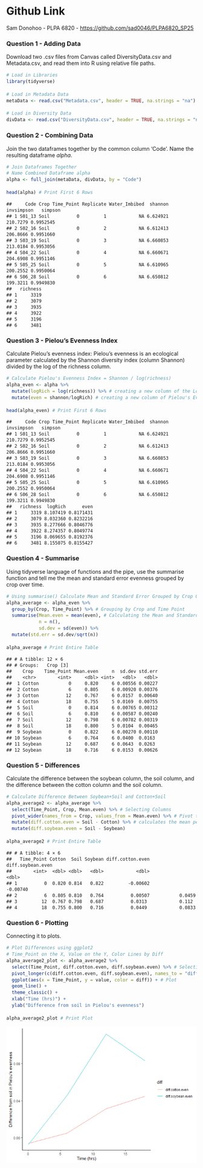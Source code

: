 # Github Link

Sam Donohoo - PLPA 6820 - <https://github.com/sad0046/PLPA6820_SP25>

### Question 1 - Adding Data

Download two .csv files from Canvas called DiversityData.csv and
Metadata.csv, and read them into R using relative file paths.

``` r
# Load in Libraries
library(tidyverse)

# Load in Metadata Data
metaData <- read.csv("Metadata.csv", header = TRUE, na.strings = "na")

# Load in Diversity Data
divData <- read.csv("DiversityData.csv", header = TRUE, na.strings = "na")
```

### Question 2 - Combining Data

Join the two dataframes together by the common column ‘Code’. Name the
resulting dataframe *alpha*.

``` r
# Join Dataframes Together
# Name Combined Dataframe alpha
alpha <- full_join(metaData, divData, by = "Code")

head(alpha) # Print First 6 Rows
```

    ##     Code Crop Time_Point Replicate Water_Imbibed  shannon invsimpson   simpson
    ## 1 S01_13 Soil          0         1            NA 6.624921   210.7279 0.9952545
    ## 2 S02_16 Soil          0         2            NA 6.612413   206.8666 0.9951660
    ## 3 S03_19 Soil          0         3            NA 6.660853   213.0184 0.9953056
    ## 4 S04_22 Soil          0         4            NA 6.660671   204.6908 0.9951146
    ## 5 S05_25 Soil          0         5            NA 6.610965   200.2552 0.9950064
    ## 6 S06_28 Soil          0         6            NA 6.650812   199.3211 0.9949830
    ##   richness
    ## 1     3319
    ## 2     3079
    ## 3     3935
    ## 4     3922
    ## 5     3196
    ## 6     3481

### Question 3 - Pielou’s Evenness Index

Calculate Pielou’s evenness index: Pielou’s evenness is an ecological
parameter calculated by the Shannon diversity index (column Shannon)
divided by the log of the richness column.

``` r
# Calculate Pielou's Evenness Index = Shannon / log(richness)
alpha_even <- alpha %>%
  mutate(logRich = log(richness)) %>% # creating a new column of the Log Richness
  mutate(even = shannon/logRich) # creating a new column of Pielou's Evenness

head(alpha_even) # Print First 6 Rows
```

    ##     Code Crop Time_Point Replicate Water_Imbibed  shannon invsimpson   simpson
    ## 1 S01_13 Soil          0         1            NA 6.624921   210.7279 0.9952545
    ## 2 S02_16 Soil          0         2            NA 6.612413   206.8666 0.9951660
    ## 3 S03_19 Soil          0         3            NA 6.660853   213.0184 0.9953056
    ## 4 S04_22 Soil          0         4            NA 6.660671   204.6908 0.9951146
    ## 5 S05_25 Soil          0         5            NA 6.610965   200.2552 0.9950064
    ## 6 S06_28 Soil          0         6            NA 6.650812   199.3211 0.9949830
    ##   richness  logRich      even
    ## 1     3319 8.107419 0.8171431
    ## 2     3079 8.032360 0.8232216
    ## 3     3935 8.277666 0.8046776
    ## 4     3922 8.274357 0.8049774
    ## 5     3196 8.069655 0.8192376
    ## 6     3481 8.155075 0.8155427

### Question 4 - Summarise

Using tidyverse language of functions and the pipe, use the summarise
function and tell me the mean and standard error evenness grouped by
crop over time.

``` r
# Using summarise() Calculate Mean and Standard Error Grouped by Crop Over Time
alpha_average <- alpha_even %>%
  group_by(Crop, Time_Point) %>% # Grouping by Crop and Time Point
  summarise(Mean.even = mean(even), # Calculating the Mean and Standard Error for Evenness
            n = n(),
            sd.dev = sd(even)) %>%
  mutate(std.err = sd.dev/sqrt(n))

alpha_average # Print Entire Table
```

    ## # A tibble: 12 × 6
    ## # Groups:   Crop [3]
    ##    Crop    Time_Point Mean.even     n  sd.dev std.err
    ##    <chr>        <int>     <dbl> <int>   <dbl>   <dbl>
    ##  1 Cotton           0     0.820     6 0.00556 0.00227
    ##  2 Cotton           6     0.805     6 0.00920 0.00376
    ##  3 Cotton          12     0.767     6 0.0157  0.00640
    ##  4 Cotton          18     0.755     5 0.0169  0.00755
    ##  5 Soil             0     0.814     6 0.00765 0.00312
    ##  6 Soil             6     0.810     6 0.00587 0.00240
    ##  7 Soil            12     0.798     6 0.00782 0.00319
    ##  8 Soil            18     0.800     5 0.0104  0.00465
    ##  9 Soybean          0     0.822     6 0.00270 0.00110
    ## 10 Soybean          6     0.764     6 0.0400  0.0163 
    ## 11 Soybean         12     0.687     6 0.0643  0.0263 
    ## 12 Soybean         18     0.716     6 0.0153  0.00626

### Question 5 - Differences

Calculate the difference between the soybean column, the soil column,
and the difference between the cotton column and the soil column.

``` r
# Calculate Difference Between Soybean+Soil and Cotton+Soil
alpha_average2 <- alpha_average %>%
  select(Time_Point, Crop, Mean.even) %>% # Selecting Columns
  pivot_wider(names_from = Crop, values_from = Mean.even) %>% # Pivot to Wide Format
  mutate(diff.cotton.even = Soil - Cotton) %>% # calculates the mean per Treatment and Fungicide
  mutate(diff.soybean.even = Soil - Soybean)

alpha_average2 # Print Entire Table
```

    ## # A tibble: 4 × 6
    ##   Time_Point Cotton  Soil Soybean diff.cotton.even diff.soybean.even
    ##        <int>  <dbl> <dbl>   <dbl>            <dbl>             <dbl>
    ## 1          0  0.820 0.814   0.822         -0.00602          -0.00740
    ## 2          6  0.805 0.810   0.764          0.00507           0.0459 
    ## 3         12  0.767 0.798   0.687          0.0313            0.112  
    ## 4         18  0.755 0.800   0.716          0.0449            0.0833

### Question 6 - Plotting

Connecting it to plots.

``` r
# Plot Differences using ggplot2
# Time_Point on the X, Value on the Y, Color Lines by Diff
alpha_average2_plot <- alpha_average2 %>%
  select(Time_Point, diff.cotton.even, diff.soybean.even) %>% # Selecting Columns
  pivot_longer(c(diff.cotton.even, diff.soybean.even), names_to = "diff") %>% # Pivot to Long Format
  ggplot(aes(x = Time_Point, y = value, color = diff)) + # Plot
  geom_line() +
  theme_classic() +
  xlab("Time (hrs)") +
  ylab("Difference from soil in Pielou's evenness")

alpha_average2_plot # Print Plot
```

![](Donohoo_Sam_Coding_Challenge_5_files/figure-gfm/Question%206-1.png)<!-- -->

